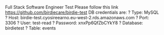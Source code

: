 Full Stack Software Engineer Test
Please follow this link https://github.com/birdiecare/birdie-test
DB credentials are:
? Type: MySQL
? Host: birdie-test.cyosireearno.eu-west-2.rds.amazonaws.com
? Port: 3306
? User: test-read
? Password: xnxPp6QfZbCYkY8
? Database: birdietest
? Table: events
